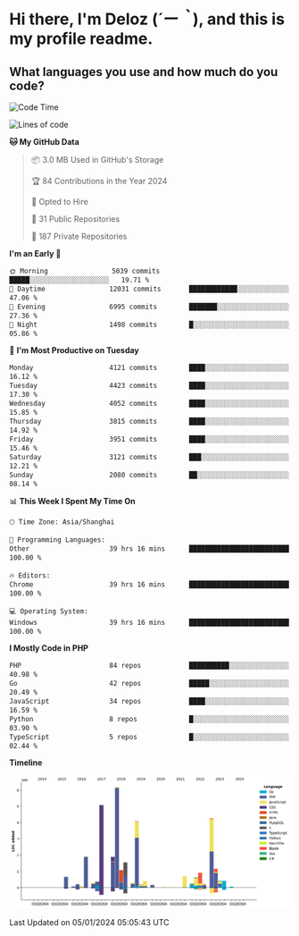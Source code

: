 # **Hi there, I'm Deloz (*´ー｀*), and this is my profile readme.**

## **What languages you use and how much do you code?**

<!--START_SECTION:waka-->
![Code Time](http://img.shields.io/badge/Code%20Time-3%2C123%20hrs%2016%20mins-blue)

![Lines of code](https://img.shields.io/badge/From%20Hello%20World%20I%27ve%20Written-33.4%20million%20lines%20of%20code-blue)

**🐱 My GitHub Data** 

> 📦 3.0 MB Used in GitHub's Storage 
 > 
> 🏆 84 Contributions in the Year 2024
 > 
> 💼 Opted to Hire
 > 
> 📜 31 Public Repositories 
 > 
> 🔑 187 Private Repositories 
 > 
**I'm an Early 🐤** 

```text
🌞 Morning                5039 commits        █████░░░░░░░░░░░░░░░░░░░░   19.71 % 
🌆 Daytime                12031 commits       ████████████░░░░░░░░░░░░░   47.06 % 
🌃 Evening                6995 commits        ███████░░░░░░░░░░░░░░░░░░   27.36 % 
🌙 Night                  1498 commits        █░░░░░░░░░░░░░░░░░░░░░░░░   05.86 % 
```
📅 **I'm Most Productive on Tuesday** 

```text
Monday                   4121 commits        ████░░░░░░░░░░░░░░░░░░░░░   16.12 % 
Tuesday                  4423 commits        ████░░░░░░░░░░░░░░░░░░░░░   17.30 % 
Wednesday                4052 commits        ████░░░░░░░░░░░░░░░░░░░░░   15.85 % 
Thursday                 3815 commits        ████░░░░░░░░░░░░░░░░░░░░░   14.92 % 
Friday                   3951 commits        ████░░░░░░░░░░░░░░░░░░░░░   15.46 % 
Saturday                 3121 commits        ███░░░░░░░░░░░░░░░░░░░░░░   12.21 % 
Sunday                   2080 commits        ██░░░░░░░░░░░░░░░░░░░░░░░   08.14 % 
```


📊 **This Week I Spent My Time On** 

```text
🕑︎ Time Zone: Asia/Shanghai

💬 Programming Languages: 
Other                    39 hrs 16 mins      █████████████████████████   100.00 % 

🔥 Editors: 
Chrome                   39 hrs 16 mins      █████████████████████████   100.00 % 

💻 Operating System: 
Windows                  39 hrs 16 mins      █████████████████████████   100.00 % 
```

**I Mostly Code in PHP** 

```text
PHP                      84 repos            ██████████░░░░░░░░░░░░░░░   40.98 % 
Go                       42 repos            █████░░░░░░░░░░░░░░░░░░░░   20.49 % 
JavaScript               34 repos            ████░░░░░░░░░░░░░░░░░░░░░   16.59 % 
Python                   8 repos             █░░░░░░░░░░░░░░░░░░░░░░░░   03.90 % 
TypeScript               5 repos             █░░░░░░░░░░░░░░░░░░░░░░░░   02.44 % 
```



**Timeline**

![Lines of Code chart](https://raw.githubusercontent.com/deloz/deloz/main/assets/bar_graph.png)


 Last Updated on 05/01/2024 05:05:43 UTC
<!--END_SECTION:waka-->
